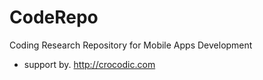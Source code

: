 # CodeRepo
Coding Research Repository for Mobile Apps Development

- support by. http://crocodic.com
